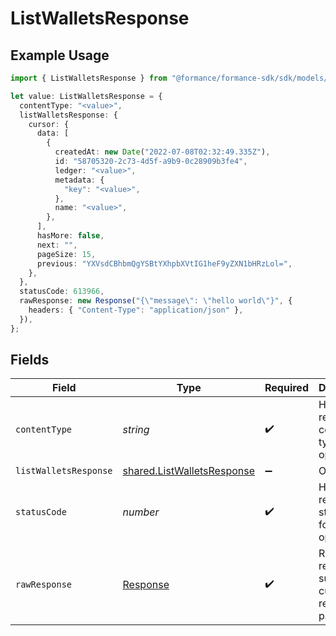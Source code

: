 # ListWalletsResponse

## Example Usage

```typescript
import { ListWalletsResponse } from "@formance/formance-sdk/sdk/models/operations";

let value: ListWalletsResponse = {
  contentType: "<value>",
  listWalletsResponse: {
    cursor: {
      data: [
        {
          createdAt: new Date("2022-07-08T02:32:49.335Z"),
          id: "58705320-2c73-4d5f-a9b9-0c28909b3fe4",
          ledger: "<value>",
          metadata: {
            "key": "<value>",
          },
          name: "<value>",
        },
      ],
      hasMore: false,
      next: "",
      pageSize: 15,
      previous: "YXVsdCBhbmQgYSBtYXhpbXVtIG1heF9yZXN1bHRzLol=",
    },
  },
  statusCode: 613966,
  rawResponse: new Response("{\"message\": \"hello world\"}", {
    headers: { "Content-Type": "application/json" },
  }),
};
```

## Fields

| Field                                                                           | Type                                                                            | Required                                                                        | Description                                                                     |
| ------------------------------------------------------------------------------- | ------------------------------------------------------------------------------- | ------------------------------------------------------------------------------- | ------------------------------------------------------------------------------- |
| `contentType`                                                                   | *string*                                                                        | :heavy_check_mark:                                                              | HTTP response content type for this operation                                   |
| `listWalletsResponse`                                                           | [shared.ListWalletsResponse](../../../sdk/models/shared/listwalletsresponse.md) | :heavy_minus_sign:                                                              | OK                                                                              |
| `statusCode`                                                                    | *number*                                                                        | :heavy_check_mark:                                                              | HTTP response status code for this operation                                    |
| `rawResponse`                                                                   | [Response](https://developer.mozilla.org/en-US/docs/Web/API/Response)           | :heavy_check_mark:                                                              | Raw HTTP response; suitable for custom response parsing                         |